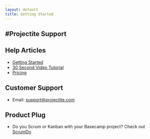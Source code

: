 ```yaml
---
layout: default
title: Getting Started
---
```


#Projectite Support
----

## Help Articles
- [Getting Started](gettingstarted.html)
- [30 Second Video Tutorial](30secs.html)
- [Pricing](pricing.html)

## Customer Support
- Email: [support@projectite.com](mailto:support@projectite.com)

## Product Plug
- Do you Scrum or Kanban with your Basecamp project?  Check out [ScrumDo](http://www.scrumdo.com/)